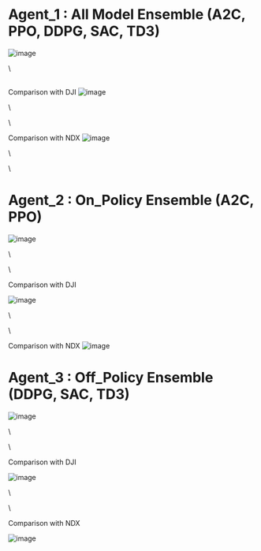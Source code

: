 # Agent_1 : All Model Ensemble (A2C, PPO, DDPG, SAC, TD3)


![image](https://github.com/MinkyuRamen/KubigFinancialProject/assets/125656149/1d6201fb-ad1d-4490-a5f4-380979276610)

\

\
Comparison with DJI
![image](https://github.com/MinkyuRamen/KubigFinancialProject/assets/125656149/8562c550-a1f8-4278-9095-ee3cdf836d8c)

\

\

Comparison with NDX
![image](https://github.com/MinkyuRamen/KubigFinancialProject/assets/125656149/17ab07ae-b885-430b-9500-33b02aa5d837)

\

\

# Agent_2 : On_Policy Ensemble (A2C, PPO)


![image](https://github.com/MinkyuRamen/KubigFinancialProject/assets/125656149/f1d6fcfa-b4a5-4d71-bd62-034141d39172)

\

\

Comparison with DJI

![image](https://github.com/MinkyuRamen/KubigFinancialProject/assets/125656149/a8998ebc-4510-4e14-ba30-6bb77e309cb5)

\

\

Comparison with NDX
![image](https://github.com/MinkyuRamen/KubigFinancialProject/assets/125656149/584db63d-4938-4e95-9af7-cc54278b6b68)


# Agent_3 : Off_Policy Ensemble (DDPG, SAC, TD3)


![image](https://github.com/MinkyuRamen/KubigFinancialProject/assets/125656149/3948f8aa-46b0-413f-a864-ae1ee5dd0587)


\

\

Comparison with DJI

![image](https://github.com/MinkyuRamen/KubigFinancialProject/assets/125656149/a59061a8-1b7e-45de-8577-4bff4b37aabb)


\

\

Comparison with NDX

![image](https://github.com/MinkyuRamen/KubigFinancialProject/assets/125656149/f14225c5-cd3c-4212-9850-5cad00d6f624)


